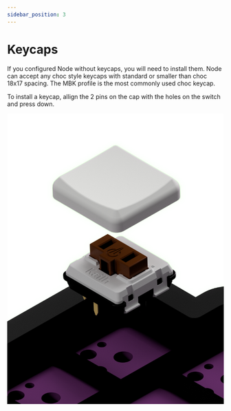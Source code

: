 ```yaml
---
sidebar_position: 3
---
```


# Keycaps
If you configured Node without keycaps, you will need to install them. Node can accept any choc style keycaps with standard or smaller than choc 18x17 spacing. The MBK profile is the most commonly used choc keycap. 

To install a keycap, allign the 2 pins on the cap with the holes on the switch and press down.

<img src="/img/node_keycap_switch_visual.png" alt="Picture of Inserting Switches" class="img-max-height" />
